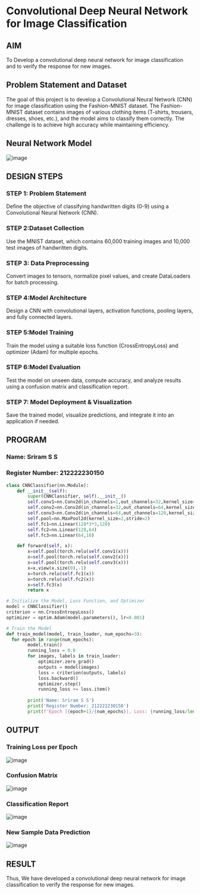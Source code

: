 # Convolutional Deep Neural Network for Image Classification

## AIM

To Develop a convolutional deep neural network for image classification and to verify the response for new images.

## Problem Statement and Dataset

The goal of this project is to develop a Convolutional Neural Network (CNN) for image classification using the Fashion-MNIST dataset. The Fashion-MNIST dataset contains images of various clothing items (T-shirts, trousers, dresses, shoes, etc.), and the model aims to classify them correctly. The challenge is to achieve high accuracy while maintaining efficiency.

## Neural Network Model

![image](https://github.com/user-attachments/assets/acb92196-8a29-40c9-9505-82bf31af77b3)

## DESIGN STEPS
### STEP 1: Problem Statement
Define the objective of classifying handwritten digits (0-9) using a Convolutional Neural Network (CNN).

### STEP 2:Dataset Collection
Use the MNIST dataset, which contains 60,000 training images and 10,000 test images of handwritten digits.
### STEP 3: Data Preprocessing
Convert images to tensors, normalize pixel values, and create DataLoaders for batch processing.
### STEP 4:Model Architecture
Design a CNN with convolutional layers, activation functions, pooling layers, and fully connected layers.
### STEP 5:Model Training
Train the model using a suitable loss function (CrossEntropyLoss) and optimizer (Adam) for multiple epochs.
### STEP 6:Model Evaluation
Test the model on unseen data, compute accuracy, and analyze results using a confusion matrix and classification report.
### STEP 7: Model Deployment & Visualization
Save the trained model, visualize predictions, and integrate it into an application if needed.


## PROGRAM

### Name: Sriram S S
### Register Number: 212222230150
```python
class CNNClassifier(nn.Module):
    def __init__(self):
        super(CNNClassifier, self).__init__()
        self.conv1=nn.Conv2d(in_channels=1,out_channels=32,kernel_size=3,padding=1)
        self.conv2=nn.Conv2d(in_channels=32,out_channels=64,kernel_size=3,padding=1)
        self.conv3=nn.Conv2d(in_channels=64,out_channels=128,kernel_size=3,padding=1)
        self.pool=nn.MaxPool2d(kernel_size=2,stride=2)
        self.fc1=nn.Linear(128*3*3,128)
        self.fc2=nn.Linear(128,64)
        self.fc3=nn.Linear(64,10)

    def forward(self, x):
        x=self.pool(torch.relu(self.conv1(x)))
        x=self.pool(torch.relu(self.conv2(x)))
        x=self.pool(torch.relu(self.conv3(x)))
        x=x.view(x.size(0),-1)
        x=torch.relu(self.fc1(x))
        x=torch.relu(self.fc2(x))
        x=self.fc3(x)
        return x


```

```python
# Initialize the Model, Loss Function, and Optimizer
model = CNNClassifier()
criterion = nn.CrossEntropyLoss()
optimizer = optim.Adam(model.parameters(), lr=0.001)
```

```python
# Train the Model
def train_model(model, train_loader, num_epochs=3):
  for epoch in range(num_epochs):
        model.train()
        running_loss = 0.0
        for images, labels in train_loader:
            optimizer.zero_grad()
            outputs = model(images)
            loss = criterion(outputs, labels)
            loss.backward()
            optimizer.step()
            running_loss += loss.item()
        
        print('Name: Sriram S S')
        print('Register Number: 212222230150')
        print(f'Epoch [{epoch+1}/{num_epochs}], Loss: {running_loss/len(train_loader):.4f}')

```

## OUTPUT
### Training Loss per Epoch

![image](https://github.com/user-attachments/assets/4caa0030-e0be-461e-8256-e65f9a0ac05a)


### Confusion Matrix

![image](https://github.com/user-attachments/assets/73454ae2-987c-4465-a2af-78be15703515)


### Classification Report

![image](https://github.com/user-attachments/assets/9ce0e713-e685-4c2b-8800-bccc42aeb21c)



### New Sample Data Prediction

![image](https://github.com/user-attachments/assets/c81e2573-63df-4fb6-8cc9-1385a55f33c6)


## RESULT
Thus, We have developed a convolutional deep neural network for image classification to verify the response for new images.
